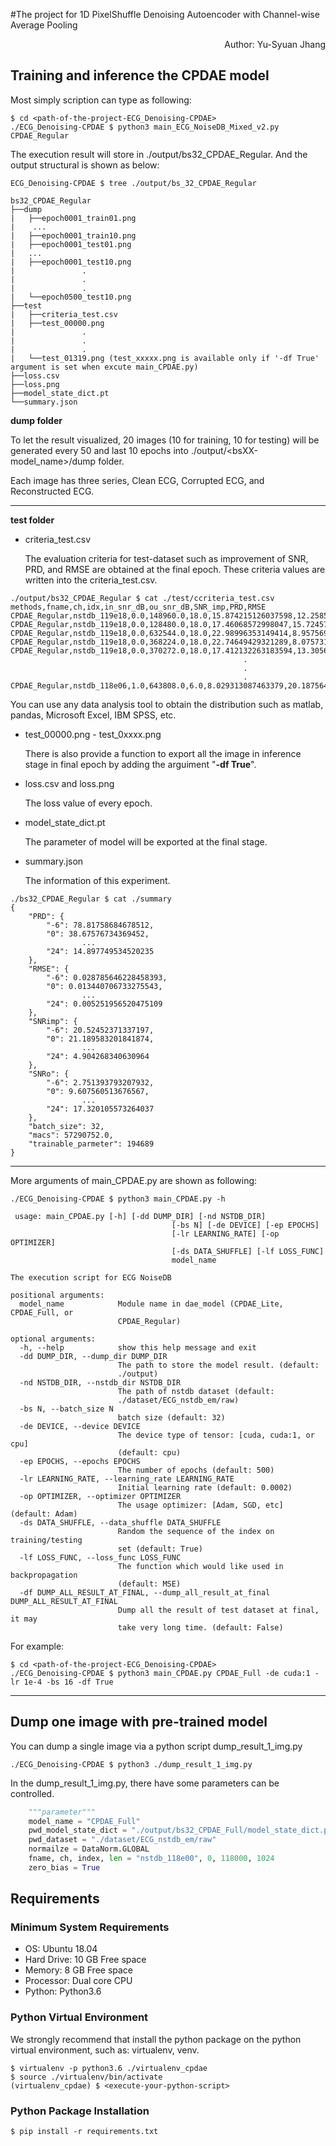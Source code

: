 #The project for 1D PixelShuffle Denoising Autoencoder with Channel-wise Average Pooling
<div align=right>Author: Yu-Syuan Jhang</div>

## Training and inference the CPDAE model
Most simply scription can type as following: 
```console
$ cd <path-of-the-project-ECG_Denoising-CPDAE>
./ECG_Denoising-CPDAE $ python3 main_ECG_NoiseDB_Mixed_v2.py CPDAE_Regular
``` 
The execution result will store in ./output/bs32_CPDAE_Regular. And the output structural is shown as below:

```console
ECG_Denoising-CPDAE $ tree ./output/bs_32_CPDAE_Regular 

bs32_CPDAE_Regular
├──dump
|   ├──epoch0001_train01.png
|    ...
|   ├──epoch0001_train10.png
|   ├──epoch0001_test01.png
|   ...
|   ├──epoch0001_test10.png
|               .
|               .
|               .
|   └──epoch0500_test10.png
├──test
|   ├──criteria_test.csv
|   ├──test_00000.png
|               .
|               .
|               .
|   └──test_01319.png (test_xxxxx.png is available only if '-df True' argument is set when excute main_CPDAE.py)
├──loss.csv
├──loss.png
├──model_state_dict.pt
└──summary.json
```
**dump folder**

To let the result visualized, 20 images (10 for training, 10 for testing) will be generated every 50 and last 10 epochs into ./output/<bsXX-model_name>/dump folder.

Each image has three series, Clean ECG, Corrupted ECG, and Reconstructed ECG.

---
**test folder**

* criteria_test.csv

	The evaluation criteria for test-dataset such as improvement of SNR, PRD, and RMSE are obtained at the final epoch.
	These criteria values are written into the criteria_test.csv. 
```console
./output/bs32_CPDAE_Regular $ cat ./test/ccriteria_test.csv
methods,fname,ch,idx,in_snr_dB,ou_snr_dB,SNR_imp,PRD,RMSE
CPDAE_Regular,nstdb_119e18,0.0,148960.0,18.0,15.874215126037598,12.258535385131836,16.08011817932129,0.0066211330704391
CPDAE_Regular,nstdb_119e18,0.0,128480.0,18.0,17.46068572998047,15.724570274353027,13.395711898803711,0.0044909026473760605
CPDAE_Regular,nstdb_119e18,0.0,632544.0,18.0,22.98996353149414,8.957569122314453,7.087641716003418,0.004213728941977024
CPDAE_Regular,nstdb_119e18,0.0,368224.0,18.0,22.74649429321289,8.07573127746582,7.289124488830566,0.004429951310157776
CPDAE_Regular,nstdb_119e18,0.0,370272.0,18.0,17.412132263183594,13.305695533752441,13.47079849243164,0.004893053788691759
                                                    .
                                                    .
                                                    .
CPDAE_Regular,nstdb_118e06,1.0,643808.0,6.0,8.029313087463379,20.187564849853516,39.67658996582031,0.013230782933533192
```
You can use any data analysis tool to obtain the distribution such as matlab, pandas, Microsoft Excel, IBM SPSS, etc.

* test_00000.png - test_0xxxx.png

	There is also provide a function to export all the image in inference stage in final epoch by adding the arguiment "**-df True**".


* loss.csv and loss.png

	The loss value of every epoch.
	
*  model_state_dict.pt

	The parameter of model will be exported at the final stage.

* summary.json

	The information of this experiment.
```console
./bs32_CPDAE_Regular $ cat ./summary
{
    "PRD": {
        "-6": 78.81758684678512,
        "0": 38.67576734369452,
        		...
        "24": 14.897749534520235
    },
    "RMSE": {
        "-6": 0.028785646228458393,
        "0": 0.013440706733275543,
        		...
        "24": 0.005251956520475109
    },
    "SNRimp": {
        "-6": 20.52452371337197,
        "0": 21.189583201841874,
        		...
        "24": 4.904268340630964
    },
    "SNRo": {
        "-6": 2.751393793207932,
        "0": 9.607560513676567,
        		...
        "24": 17.320105573264037
    },
    "batch_size": 32,
    "macs": 57290752.0,
    "trainable_parmeter": 194689
}
```

---
More arguments of main_CPDAE.py are shown as following:
```console
./ECG_Denoising-CPDAE $ python3 main_CPDAE.py -h
 
 usage: main_CPDAE.py [-h] [-dd DUMP_DIR] [-nd NSTDB_DIR]
                                    [-bs N] [-de DEVICE] [-ep EPOCHS]
                                    [-lr LEARNING_RATE] [-op OPTIMIZER]
                                    [-ds DATA_SHUFFLE] [-lf LOSS_FUNC]
                                    model_name

The execution script for ECG NoiseDB

positional arguments:
  model_name            Module name in dae_model (CPDAE_Lite, CPDAE_Full, or
                        CPDAE_Regular)

optional arguments:
  -h, --help            show this help message and exit
  -dd DUMP_DIR, --dump_dir DUMP_DIR
                        The path to store the model result. (default:
                        ./output)
  -nd NSTDB_DIR, --nstdb_dir NSTDB_DIR
                        The path of nstdb dataset (default:
                        ./dataset/ECG_nstdb_em/raw)
  -bs N, --batch_size N
                        batch size (default: 32)
  -de DEVICE, --device DEVICE
                        The device type of tensor: [cuda, cuda:1, or cpu]
                        (default: cpu)
  -ep EPOCHS, --epochs EPOCHS
                        The number of epochs (default: 500)
  -lr LEARNING_RATE, --learning_rate LEARNING_RATE
                        Initial learning rate (default: 0.0002)
  -op OPTIMIZER, --optimizer OPTIMIZER
                        The usage optimizer: [Adam, SGD, etc] (default: Adam)
  -ds DATA_SHUFFLE, --data_shuffle DATA_SHUFFLE
                        Random the sequence of the index on training/testing
                        set (default: True)
  -lf LOSS_FUNC, --loss_func LOSS_FUNC
                        The function which would like used in backpropagation
                        (default: MSE)
  -df DUMP_ALL_RESULT_AT_FINAL, --dump_all_result_at_final DUMP_ALL_RESULT_AT_FINAL
                        Dump all the result of test dataset at final, it may
                        take very long time. (default: False)

```
For example:
```console
$ cd <path-of-the-project-ECG_Denoising-CPDAE>
./ECG_Denoising-CPDAE $ python3 main_CPDAE.py CPDAE_Full -de cuda:1 -lr 1e-4 -bs 16 -df True
```
---
## Dump one image with pre-trained model
You can dump a single image via a python script dump_result_1_img.py
```console
./ECG_Denoising-CPDAE $ python3 ./dump_result_1_img.py
```
In the dump_result_1_img.py, there have some parameters can be controlled.

```python
    """parameter"""
    model_name = "CPDAE_Full"
    pwd_model_state_dict = "./output/bs32_CPDAE_Full/model_state_dict.pt"
    pwd_dataset = "./dataset/ECG_nstdb_em/raw"
    normailze = DataNorm.GLOBAL
    fname, ch, index, len = "nstdb_118e00", 0, 118000, 1024
    zero_bias = True
```

## Requirements
### Minimum System Requirements
* OS: Ubuntu 18.04
* Hard Drive: 10 GB Free space
* Memory: 8 GB Free space
* Processor: Dual core CPU
* Python: Python3.6

### Python Virtual Environment
We strongly recommend that install the python package on the python virtual environment, such as: virtualenv, venv.
```console
$ virtualenv -p python3.6 ./virtualenv_cpdae
$ source ./virtualenv/bin/activate
(virtualenv_cpdae) $ <execute-your-python-script>
```

### Python Package Installation

```console
$ pip install -r requirements.txt
```